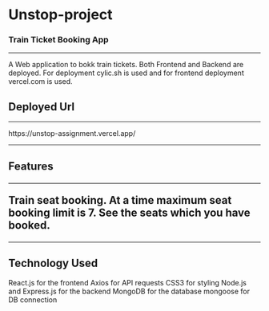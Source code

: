 # Unstop-project

<h3>Train Ticket Booking App</h3>

<hr></hr>
A Web application to bokk train tickets.
Both Frontend and Backend are deployed. For deployment cylic.sh is used and for frontend deployment vercel.com is used.

<h2>Deployed Url</h2>
<hr></hr>
https://unstop-assignment.vercel.app/

<hr></hr>
<h2>Features</hr>
<hr></hr>
Train seat booking.
At a time maximum seat booking limit is 7.
See the seats which you have booked.

<hr></hr>

<h2>Technology Used</h2>

React.js for the frontend
Axios for API requests
CSS3 for styling
Node.js and Express.js for the backend
MongoDB for the database
mongoose for DB connection
